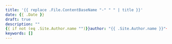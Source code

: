 ```yaml
---
title: '{{ replace .File.ContentBaseName "-" " " | title }}'
date: {{ .Date }}
draft: true
description: ""
{{ if not (eq .Site.Author.name "")}}author: "{{ .Site.Author.name }}"{{ end }}
keywords: []
---
```

